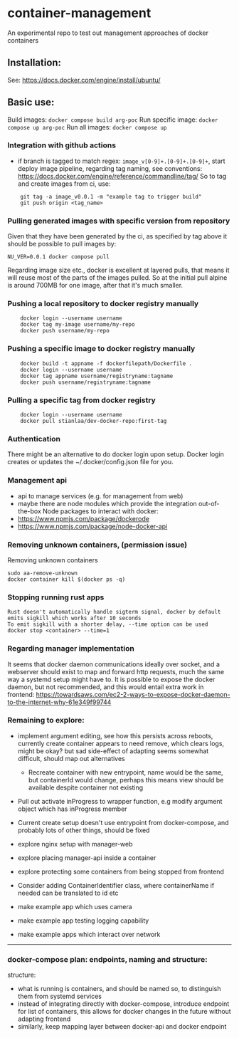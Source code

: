 # container-management
An experimental repo to test out management approaches of docker containers 

## Installation:
See: https://docs.docker.com/engine/install/ubuntu/

## Basic use:

Build images: `docker compose build arg-poc`
Run specific image: `docker compose up arg-poc`
Run all images: `docker compose up`

### Integration with github actions
- if branch is tagged to match regex: `image_v[0-9]+.[0-9]+.[0-9]+`, start deploy image pipeline, regarding tag naming, see conventions: https://docs.docker.com/engine/reference/commandline/tag/
So to tag and create images from ci, use:
```
    git tag -a image_v0.0.1 -m "example tag to trigger build"
    git push origin <tag_name>
```

### Pulling generated images with specific version from repository
Given that they have been generated by the ci, as specified by tag above it should be possible to pull images by:
```
NU_VER=0.0.1 docker compose pull
```

Regarding image size etc., docker is excellent at layered pulls, that means it will reuse most of the parts of the images pulled. So at the initial pull alpine is around 700MB for one image, after that it's much smaller.

### Pushing a local repository to docker registry manually
```
    docker login --username username
    docker tag my-image username/my-repo
    docker push username/my-repo
```

### Pushing a specific image to docker registry manually
```
    docker build -t appname -f dockerfilepath/Dockerfile .
    docker login --username username
    docker tag appname username/registryname:tagname
    docker push username/registryname:tagname
```

### Pulling a specific tag from docker registry
``` 
    docker login --username username
    docker pull stianlaa/dev-docker-repo:first-tag
```

### Authentication
There might be an alternative to do docker login upon setup. Docker login creates or updates the ~/.docker/config.json file for you.

### Management api
- api to manage services (e.g. for management from web)
- maybe there are node modules which provide the integration out-of-the-box
Node packages to interact with docker:
- https://www.npmjs.com/package/dockerode
- https://www.npmjs.com/package/node-docker-api

### Removing unknown containers, (permission issue)
Removing unknown containers
```
sudo aa-remove-unknown
docker container kill $(docker ps -q)
```

### Stopping running rust apps
```
Rust doesn't automatically handle sigterm signal, docker by default emits sigkill which works after 10 seconds
To emit sigkill with a shorter delay, --time option can be used
docker stop <container> --time=1
```

### Regarding manager implementation
It seems that docker daemon communications ideally over socket, and a webserver should exist to map and forward http requests, much the same way a systemd setup might have to.
It is possible to expose the docker daemon, but not recommended, and this would entail extra work in frontend: https://towardsaws.com/ec2-2-ways-to-expose-docker-daemon-to-the-internet-why-61e349f99744

### Remaining to explore:

- implement argument editing, see how this persists across reboots, currently create container appears to need remove, which clears logs, might be okay? but sad side-effect of adapting
seems somewhat difficult, should map out alternatives
  - Recreate container with new entrypoint, name would be the same, but containerId would change, perhaps this means view should be available despite container not existing

- Pull out activate inProgress to wrapper function, e.g modify argument object which has inProgress member
- Current create setup doesn't use entrypoint from docker-compose, and probably lots of other things, should be fixed
- explore nginx setup with manager-web
- explore placing manager-api inside a container
- explore protecting some containers from being stopped from frontend
- Consider adding ContainerIdentifier class, where containerName if needed can be translated to id etc
- make example app which uses camera
- make example app testing logging capability
- make example apps which interact over network

---
### docker-compose plan: endpoints, naming and structure:
structure:
- what is running is containers, and should be named so, to distinguish them from systemd services
- instead of integrating directly with docker-compose, introduce endpoint for list of containers, this allows for docker changes in the future without adapting frontend
- similarly, keep mapping layer between docker-api and docker endpoint